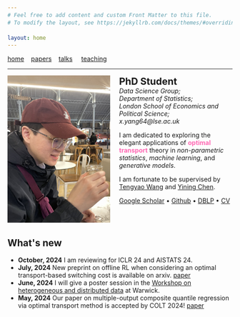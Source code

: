 ```yaml
---
# Feel free to add content and custom Front Matter to this file.
# To modify the layout, see https://jekyllrb.com/docs/themes/#overriding-theme-defaults

layout: home
---
```

[home](/index.markdown/)&nbsp;&nbsp;&nbsp;&nbsp;[papers](/papers/)&nbsp;&nbsp;&nbsp;&nbsp;[talks](/talks/)
&nbsp;&nbsp;&nbsp;&nbsp;[teaching](/teaching/)

<hr />
<div class="intro" style="display: flex; align-items: flex-start; gap: 20px;">
    <div class="image-container" style="flex-shrink: 0;">
        <img src="assets/me.jpg" alt="Portrait of Xuzhi" width="230" height = "330" class="header_img" />
    </div>
    <div class="text-container">
        <strong style="font-size: 16pt;">PhD Student</strong><br />
        <div style="font-style: italic">
        Data Science Group;<br />
        Department of Statistics;<br />
        London School of Economics and Political Science; <br />
        x.yang64@lse.ac.uk
        </div>
        <p>
        I am dedicated to exploring the elegant applications of <span style = "color:#FF69B4; font-weight: bold">optimal transport</span> theory in <i>non-parametric statistics</i>, <i>machine learning</i>, and <i>generative models</i>.
        </p>
        <p>
        I am fortunate to be supervised by <a  href = "https://personal.lse.ac.uk/wangt60">Tengyao Wang</a> and <a  href = "https://personal.lse.ac.uk/cheny100/">Yining Chen</a>.
        </p>
        <span>
        <a href="https://scholar.google.com/citations?user=XnH5giYAAAAJ&hl=en&oi=sra">Google Scholar</a>
        &bull;
        <a href="https://github.com/YANG1030">Github</a>
        &bull;
        <a href="https://dblp.org/pid/379/5665.html">DBLP</a>
        &bull;
        <a href="/assets/cv.pdf">CV</a>
        </span>
    </div>
</div>


## What's new

- **October, 2024** I am reviewing for ICLR 24 and AISTATS 24.
- **July, 2024** New preprint on offline RL when considering an optimal transport-based switching cost is available on arxiv. [paper](/assets/papers/SwichingCost.pdf) 
- **June, 2024** I will give a poster session in the [Workshop on heterogeneous and distributed data](https://warwick.ac.uk/fac/sci/statistics/news/heterogeneous_distributed_data/) at Warwick. 
- **May, 2024** Our paper on multiple-output composite quantile regression via optimal transport method is accepted by COLT 2024! [paper](/assets/papers/yang24.pdf) 